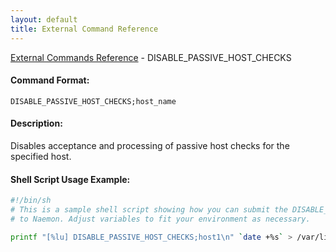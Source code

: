 ```yaml
---
layout: default
title: External Command Reference
---
```


<!--
************************************************
* AUTO GENERATED PAGE - USE ./update SCRIPT
************************************************
-->

<span class="glyphicon glyphicon-arrow-up"></span><a href="index.html"> External Commands Reference</a> - DISABLE_PASSIVE_HOST_CHECKS<br>


#### Command Format:

`DISABLE_PASSIVE_HOST_CHECKS;host_name`

#### Description:

Disables acceptance and processing of passive host checks for the specified host.

#### Shell Script Usage Example:

```sh
#!/bin/sh
# This is a sample shell script showing how you can submit the DISABLE_PASSIVE_HOST_CHECKS command
# to Naemon. Adjust variables to fit your environment as necessary.

printf "[%lu] DISABLE_PASSIVE_HOST_CHECKS;host1\n" `date +%s` > /var/lib/naemon/naemon.cmd
```



